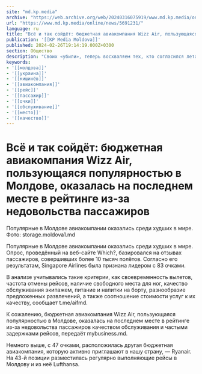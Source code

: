 ```yaml
---
site: "md.kp.media"
archive: "https://web.archive.org/web/20240316075919/www.md.kp.media/online/news/5691231/"
url: "https://www.md.kp.media/online/news/5691231/"
language: ru
title: "Всё и так сойдёт: бюджетная авиакомпания Wizz Air, пользующаяся популярностью в Молдове, оказалась на последнем месте в рейтинге из-за недовольства пассажиров"
publication: '[[KP Media Moldova]]'
published: 2024-02-26T19:14:19.000Z+0300
section: Общество
description: "Своих «убили», теперь восхваляем тех, кто согласился летать в Молдову"
keywords:
- '[[молдова]]'
- '[[украина]]'
- '[[кишинёв]]'
- '[[авиакомпания]]'
- '[[рейс]]'
- '[[пассажир]]'
- '[[очки]]'
- '[[обслуживание]]'
- '[[место]]'
- '[[качество]]'
---
```


# Всё и так сойдёт: бюджетная авиакомпания Wizz Air, пользующаяся популярностью в Молдове, оказалась на последнем месте в рейтинге из-за недовольства пассажиров

Популярные в Молдове авиакомпании оказались среди худших в мире. Фото: storage.moldova1.md

Популярные в Молдове авиакомпании оказались среди худших в мире. Опрос, проведённый на веб-сайте Which?, базировался на отзывах пассажиров, совершивших более 10 тысяч полётов. Согласно его результатам, Singapore Airlines была признана лидером с 83 очками.

В анализе учитывались такие критерии, как своевременность вылетов, частота отмены рейсов, наличие свободного места для ног, качество обслуживания экипажем, питание и напитки на борту, разнообразие предложенных развлечений, а также соотношение стоимости услуг к их качеству, сообщает t.me/aifmd.

К сожалению, бюджетная авиакомпания Wizz Air, пользующаяся популярностью в Молдове, оказалась на последнем месте в рейтинге из-за недовольства пассажиров качеством обслуживания и частыми задержками рейсов, передаёт mybusiness.md.

Немного выше, с 47 очками, расположилась другая бюджетная авиакомпания, которую активно приглашают в нашу страну, — Ryanair. На 43-й позиции разместилась регулярно выполняющие рейсы в Молдову и из неё Lufthansa.